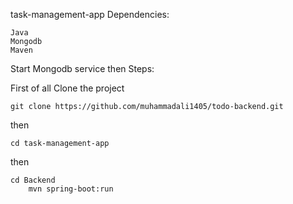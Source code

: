 task-management-app
Dependencies:

    Java
    Mongodb
    Maven

Start Mongodb service then
Steps:

First of all Clone the project

    git clone https://github.com/muhammadali1405/todo-backend.git

then

    cd task-management-app

then

    cd Backend
        mvn spring-boot:run


